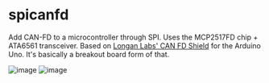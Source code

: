 # spicanfd
Add CAN-FD to a microcontroller through SPI. Uses the MCP2517FD chip + ATA6561 transceiver.
Based on [Longan Labs' CAN FD Shield](https://github.com/Longan-Labs/Longan_Labs_CAN_FD_Eagle/) for the Arduino Uno.
It's basically a breakout board form of that.

![image](https://github.com/user-attachments/assets/00dcd353-ed14-495d-a457-f9cd7cc161b4)
![image](https://github.com/user-attachments/assets/efdb04af-bf05-496d-add9-07374a7aa748)
